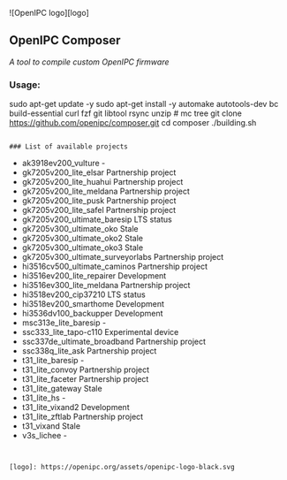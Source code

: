 ![OpenIPC logo][logo]

## OpenIPC Composer
_A tool to compile custom OpenIPC firmware_


### Usage:

sudo apt-get update -y
sudo apt-get install -y automake autotools-dev bc build-essential curl fzf git libtool rsync unzip # mc tree
git clone https://github.com/openipc/composer.git
cd composer
./building.sh
```

### List of available projects

```
* ak3918ev200_vulture                   -
* gk7205v200_lite_elsar                 Partnership project
* gk7205v200_lite_huahui                Partnership project
* gk7205v200_lite_meldana               Partnership project
* gk7205v200_lite_pusk                  Partnership project
* gk7205v200_lite_safel                 Partnership project
* gk7205v200_ultimate_baresip           LTS status
* gk7205v300_ultimate_oko               Stale
* gk7205v300_ultimate_oko2              Stale
* gk7205v300_ultimate_oko3              Stale
* gk7205v300_ultimate_surveyorlabs      Partnership project
* hi3516cv500_ultimate_caminos          Partnership project
* hi3516ev200_lite_repairer             Development
* hi3516ev300_lite_meldana              Partnership project
* hi3518ev200_cip37210                  LTS status
* hi3518ev200_smarthome                 Development
* hi3536dv100_backupper                 Development
* msc313e_lite_baresip                  -
* ssc333_lite_tapo-c110                 Experimental device
* ssc337de_ultimate_broadband           Partnership project
* ssc338q_lite_ask                      Partnership project
* t31_lite_baresip                      -
* t31_lite_convoy                       Partnership project
* t31_lite_faceter                      Partnership project
* t31_lite_gateway                      Stale
* t31_lite_hs                           -
* t31_lite_vixand2                      Development
* t31_lite_zftlab                       Partnership project
* t31_vixand                            Stale
* v3s_lichee                            -
```


[logo]: https://openipc.org/assets/openipc-logo-black.svg
